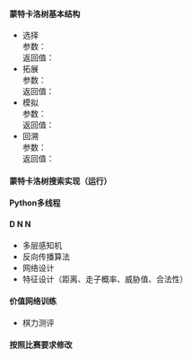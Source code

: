 #### 蒙特卡洛树基本结构

+ 选择<br>参数：<br>返回值：
+ 拓展<br>参数：<br>返回值：
+ 模拟<br>参数：<br>返回值：
+ 回溯<br>参数：<br>返回值：<br>

#### 蒙特卡洛树搜索实现（运行）

#### Python多线程

#### D N N

+ 多层感知机
+ 反向传播算法
+ 网络设计
+ 特征设计（距离、走子概率、威胁值、合法性）

#### 价值网络训练

+ 棋力测评

#### 按照比赛要求修改